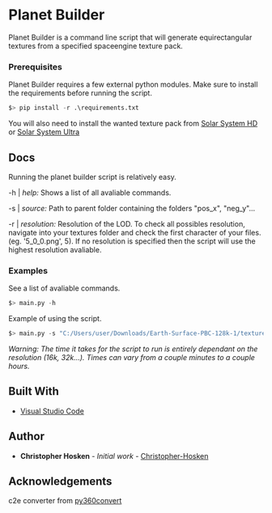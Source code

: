 # Planet Builder

Planet Builder is a command line script that will generate equirectangular textures from a specified spaceengine texture pack.

### Prerequisites

Planet Builder requires a few external python modules.
Make sure to install the requirements before running the script.
```python
$> pip install -r .\requirements.txt
``` 

You will also need to install the wanted texture pack from [Solar System HD](http://spaceengine.org/download/official-addons/solar-system-hd/) or [Solar System Ultra](http://spaceengine.org/download/official-addons/solar-system-uhd/)

## Docs

Running the planet builder script is relatively easy.

-h | *help:* Shows a list of all avaliable commands.

-s | *source:* Path to parent folder containing the folders "pos_x", "neg_y"...

-r | *resolution:* Resolution of the LOD. To check all possibles resolution, navigate into your textures folder and check the first character of your files. (eg. '5_0_0.png', 5). If no resolution is specified then the script will use the highest resolution avaliable.

### Examples
See a list of avaliable commands.
```python
$> main.py -h
```

Example of using the script.
```python
$> main.py -s "C:/Users/user/Downloads/Earth-Surface-PBC-128k-1/textures/planets/Earth/Surface-PBC" -r 5
```

*Warning: The time it takes for the script to run is entirely dependant on the resolution (16k, 32k...). Times can vary from a couple minutes to a couple hours.*

## Built With

* [Visual Studio Code](https://code.visualstudio.com/)

## Author

* **Christopher Hosken** - *Initial work* - [Christopher-Hosken](https://github.com/Christopher-Hosken)

## Acknowledgements

c2e converter from [py360convert](https://github.com/sunset1995/py360convert)
